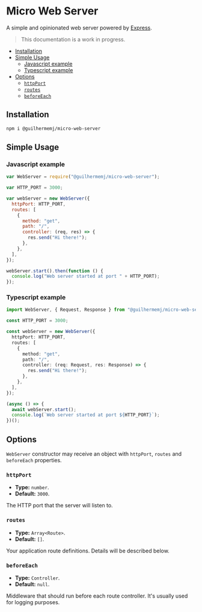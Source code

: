 # Micro Web Server

A simple and opinionated web server powered by [Express](http://expressjs.com/).

> This documentation is a work in progress.

- [Installation](#installation)
- [Simple Usage](#simple-usage)
  - [Javascript example](#javascript-example)
  - [Typescript example](#typescript-example)
- [Options](#options)
  - [`httpPort`](#httpport)
  - [`routes`](#routes)
  - [`beforeEach`](#beforeeach)

## Installation

``` bash
npm i @guilhermemj/micro-web-server
```

## Simple Usage

### Javascript example

``` javascript
var WebServer = require("@guilhermemj/micro-web-server");

var HTTP_PORT = 3000;

var webServer = new WebServer({
  httpPort: HTTP_PORT,
  routes: [
    {
      method: "get",
      path: "/",
      controller: (req, res) => {
        res.send("Hi there!");
      },
    },
  ],
});

webServer.start().then(function () {
  console.log("Web server started at port " + HTTP_PORT);
});
```

### Typescript example

``` typescript
import WebServer, { Request, Response } from "@guilhermemj/micro-web-server";

const HTTP_PORT = 3000;

const webServer = new WebServer({
  httpPort: HTTP_PORT,
  routes: [
    {
      method: "get",
      path: "/",
      controller: (req: Request, res: Response) => {
        res.send("Hi there!");
      },
    },
  ],
});

(async () => {
  await webServer.start();
  console.log(`Web server started at port ${HTTP_PORT}`);
})();
```

## Options

`WebServer` constructor may receive an object with `httpPort`, `routes` and `beforeEach` properties.

### `httpPort`

- **Type:** `number`.
- **Default:** `3000`.

The HTTP port that the server will listen to.

### `routes`

- **Type:** `Array<Route>`.
- **Default:** `[]`.

Your application route definitions. Details will be described below.

### `beforeEach`

- **Type:** `Controller`.
- **Default:** `null`.

Middleware that should run before each route controller. It's usually used for logging purposes.
